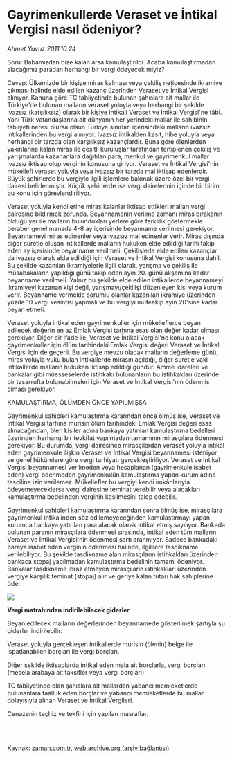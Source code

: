 # Gayrimenkullerde Veraset ve  İntikal Vergisi nasıl ödeniyor?

*Ahmet  Yavuz 2011.10.24*

<td class="columnist-detail">
<p>Soru: Babamızdan bize kalan arsa kamulaştırıldı. Acaba kamulaştırmadan alacağımız paradan herhangi bir vergi ödeyecek miyiz?</p>
<p>
<div id="haberMetinDiv">
<p>Cevap: Ülkemizde bir kişiye miras kalması veya çekiliş neticesinde ikramiye çıkması halinde elde edilen kazanç üzerinden Veraset ve İntikal Vergisi alınıyor. Kanuna göre TC tabiiyetinde bulunan şahıslara ait mallar ile Türkiye'de bulunan malların veraset yoluyla veya herhangi bir şekilde ivazsız (karşılıksız) olarak bir kişiye intikali Veraset ve İntikal Vergisi'ne tâbi. Yani Türk vatandaşlarına ait dünyanın her yerindeki mallar ile sahibinin tabiiyeti neresi olursa olsun Türkiye sınırları içerisindeki malların ivazsız intikallerinden bu vergi alınıyor. İvazsız intikalden kasıt, hibe yoluyla veya herhangi bir tarzda olan karşılıksız kazançlardır. Buna göre ölenlerden yakınlarına kalan miras ile çeşitli kuruluşlar tarafından tertiplenen çekiliş ve yarışmalarda kazananlara dağıtılan para, menkul ve gayrimenkul mallar ivazsız iktisap olup verginin konusuna giriyor. Veraset ve İntikal Vergisi'nin mükellefi veraset yoluyla veya ivazsız bir tarzda mal iktisap edenlerdir. Büyük şehirlerde bu vergiyle ilgili işlemlere bakmak üzere özel bir vergi dairesi belirlenmiştir. Küçük şehirlerde ise vergi dairelerinin içinde bir birim bu konu için görevlendiriliyor.
<p>Veraset yoluyla kendilerine miras kalanlar iktisap ettikleri malları vergi dairesine bildirmek zorunda. Beyannamenin verilme zamanı miras bırakanın öldüğü yer ile malların bulundukları yerlere göre farklılık göstermekle beraber genel manada 4-8 ay içerisinde beyanname verilmesi gerekiyor. Beyannameyi miras edinenler veya ivazsız mal edinenler verir. Miras dışında diğer suretle oluşan intikallerde malların hukuken elde edildiği tarihi takip eden ay içerisinde beyanname verilmeli. Çekilişlerle elde edilen kazançlar da ivazsız olarak elde edildiği için Veraset ve İntikal Vergisi konusuna dahil. Bu şekilde kazanılan ikramiyelerle ilgili olarak, yarışma ve çekiliş ile müsabakaların yapıldığı günü takip eden ayın 20. günü akşamına kadar beyanname verilmeli. Yalnız bu şekilde elde edilen intikallerde beyannameyi ikramiyeyi kazanan kişi değil, yarışmayı/çekilişi düzenleyen kişi veya kurum verir. Beyanname vermekle sorumlu olanlar kazanılan ikramiye üzerinden yüzde 10 vergi kesintisi yapmalı ve bu vergiyi müteakip ayın 20'sine kadar beyan etmeli.
<p>Veraset yoluyla intikal eden gayrimenkuller için mükelleflerce beyan edilecek değerin en az Emlak Vergisi tarhına esas olan değer kadar olması gerekiyor. Diğer bir ifade ile, Veraset ve İntikal Vergisi'ne konu olacak gayrimenkuller için ölüm tarihindeki Emlak Vergisi değeri Veraset ve İntikal Vergisi için de geçerli. Bu vergiye mevzu olacak malların değerleme günü, miras yoluyla vuku bulan intikallerde mirasın açıldığı, diğer suretle vaki intikallerde malların hukuken iktisap edildiği gündür. Amme idareleri ve bankalar gibi müesseselerde istihkakı bulunanların bu istihkakları üzerinde bir tasarrufta bulunabilmeleri için Veraset ve İntikal Vergisi'nin ödenmiş olması gerekiyor.
<p>KAMULAŞTIRMA, ÖLÜMDEN ÖNCE YAPILMIŞSA
<p>Gayrimenkul sahipleri kamulaştırma kararından önce ölmüş ise, Veraset ve İntikal Vergisi tarhına murisin ölüm tarihindeki Emlak Vergisi değeri esas alınacağından, ölen kişiler adına bankaya yatırılan kamulaştırma bedelleri üzerinden herhangi bir tevkifat yapılmadan tamamının mirasçılara ödenmesi gerekiyor. Bu durumda, vergi dairesince mirasçılardan veraset yoluyla intikal eden gayrimenkule ilişkin Veraset ve İntikal Vergisi beyannamesi isteniyor ve genel hükümlere göre vergi tarhiyatı gerçekleştiriliyor. Veraset ve İntikal Vergisi beyannamesi verilmeden veya hesaplanan (gayrimenkule isabet eden) vergi ödenmeden gayrimenkulün kamulaştırma yapan kurum adına tesciline izin verilemez. Mükellefler bu vergiyi kendi imkânlarıyla ödeyemeyeceklerse vergi dairesine teminat verebilir veya alacakları kamulaştırma bedelinden verginin kesilmesini talep edebilir.
<p>Gayrimenkul sahipleri kamulaştırma kararından sonra ölmüş ise, mirasçılara gayrimenkul intikalinden söz edilemeyeceğinden kamulaştırmayı yapan kurumca bankaya yatırılan para alacak olarak intikal etmiş sayılıyor. Bankada bulunan paranın mirasçılara ödenmesi sırasında, intikal eden tüm malların Veraset ve İntikal Vergisi'nin ödenmesi şartı aranmıyor. Sadece bankadaki paraya isabet eden verginin ödenmesi halinde, ilgililere tasdikname verilebiliyor. Bu şekilde tasdikname alan mirasçıların istihkakları üzerinden bankaca stopaj yapılmadan kamulaştırma bedelinin tamamı ödeniyor. Bankalar tasdikname ibraz etmeyen mirasçıların istihkakları üzerinden vergiye karşılık teminat (stopaj) alır ve geriye kalan tutarı hak sahiplerine öder.
<p>
<p><img border="0" src="http://web.archive.org/web/20120105005241im_/http://medya.zaman.com.tr/2011/10/24/vergi.jpg"/>
<p><b>Vergi matrahından indirilebilecek giderler</b>
<p>Beyan edilecek malların değerlerinden beyannamede gösterilmek şartıyla şu giderler indirilebilir: 
<p>Veraset yoluyla gerçekleşen intikallerde murisin (ölenin) belge ile ispatlanabilen borçları ile vergi borçları. 
<p>Diğer şekilde iktisaplarda intikal eden mala ait borçlarla, vergi borçları (mesela arabaya ait taksitler veya vergi borçları).
<p>TC tabiiyetinde olan şahıslara ait mallardan yabancı memleketlerde bulunanlara taalluk eden borçlar ve yabancı memleketlerde bu mallar dolayısıyla alınan Veraset ve İntikal Vergileri.
<p>Cenazenin teçhiz ve tekfini için yapılan masraflar. </p></p></p></p></p></p></p></p></p></p></p></p></p></p></div>
</p>


<p><br>
		 </br></p></td>

Kaynak: [zaman.com.tr](http://zaman.com.tr/yazar.do?yazino=1194143), [web.archive.org (arşiv bağlantısı)](http://web.archive.org/web/20120105005241/http://www.zaman.com.tr:80/yazar.do?yazino=1194143)

